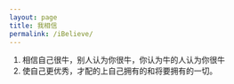 ```yaml
---
layout: page
title: 我相信
permalink: /iBelieve/
---
```


1. 相信自己很牛，别人认为你很牛，你认为牛的人认为你很牛
2. 使自己更优秀，才配的上自己拥有的和将要拥有的一切。